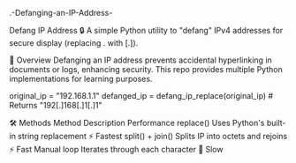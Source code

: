 .-Defanging-an-IP-Address-


Defang IP Address
🔒 A simple Python utility to "defang" IPv4 addresses for secure display (replacing . with [.]).

📖 Overview
Defanging an IP address prevents accidental hyperlinking in documents or logs, enhancing security. This repo provides multiple Python implementations for learning purposes.

original_ip = "192.168.1.1"
defanged_ip = defang_ip_replace(original_ip)  # Returns "192[.]168[.]1[.]1"

🛠 Methods
Method	Description	Performance
replace()	Uses Python's built-in string replacement	⚡ Fastest
split() + join()	Splits IP into octets and rejoins	⚡ Fast
Manual loop	Iterates through each character	🐢 Slow
